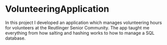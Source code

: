 # VolunteeringApplication

In this project I developed an application which manages volunteering hours for volunteers at the Reutlinger Senior Community. The app taught me everything from how salting and hashing works to how to manage a SQL database.
